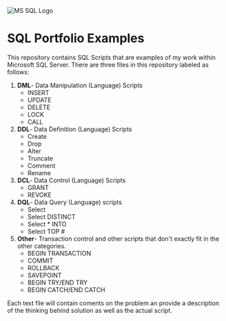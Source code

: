 <a name="top"></a>
![MS SQL Logo](https://www.eswcompany.com/wp-content/uploads/2020/01/logo-microsoft-sql-server-595x3350.jpg)

# SQL Portfolio Examples
This repository contains SQL Scripts that are examples of my work within Microsoft SQL Server.
There are three files in this repository labeled as follows:
1. **DML**- Data Manipulation (Language) Scripts
	- INSERT
	- UPDATE
	- DELETE
	- LOCK
	- CALL
2. **DDL**- Data Definition (Language) Scripts
	- Create
	- Drop
	- Alter
	- Truncate
	- Comment
	- Rename
3. **DCL**- Data Control (Language) Scripts
	- GRANT
	- REVOKE
4. **DQL**- Data Query (Language) scripts
	- Select
	- Select DISTINCT
	- Select * INTO
	- Select TOP #
5. **Other**- Transaction control and other scripts that don't exactly fit in the other categories.
	- BEGIN TRANSACTION
	- COMMIT
	- ROLLBACK
	- SAVEPOINT
	- BEGIN TRY/END TRY
	- BEGIN CATCH/END CATCH

Each text file will contain coments on the problem an provide a description of the thinking behind solution as well as the actual script.

